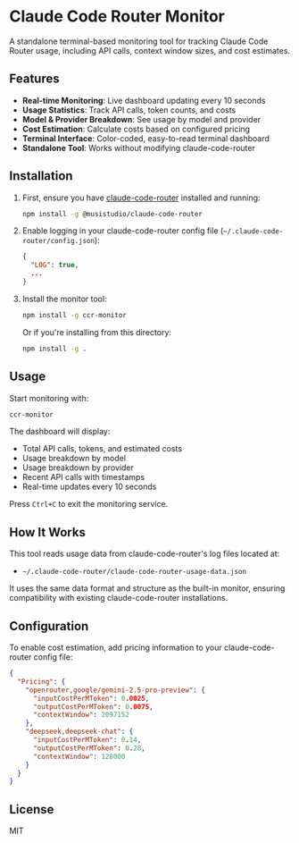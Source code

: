 # Claude Code Router Monitor

A standalone terminal-based monitoring tool for tracking Claude Code Router usage, including API calls, context window sizes, and cost estimates.

## Features

- **Real-time Monitoring**: Live dashboard updating every 10 seconds
- **Usage Statistics**: Track API calls, token counts, and costs
- **Model & Provider Breakdown**: See usage by model and provider
- **Cost Estimation**: Calculate costs based on configured pricing
- **Terminal Interface**: Color-coded, easy-to-read terminal dashboard
- **Standalone Tool**: Works without modifying claude-code-router

## Installation

1. First, ensure you have [claude-code-router](https://github.com/your-repo/claude-code-router) installed and running:
   ```bash
   npm install -g @musistudio/claude-code-router
   ```

2. Enable logging in your claude-code-router config file (`~/.claude-code-router/config.json`):
   ```json
   {
     "LOG": true,
     ...
   }
   ```

3. Install the monitor tool:
   ```bash
   npm install -g ccr-monitor
   ```
   
   Or if you're installing from this directory:
   ```bash
   npm install -g .
   ```

## Usage

Start monitoring with:
```bash
ccr-monitor
```

The dashboard will display:
- Total API calls, tokens, and estimated costs
- Usage breakdown by model
- Usage breakdown by provider
- Recent API calls with timestamps
- Real-time updates every 10 seconds

Press `Ctrl+C` to exit the monitoring service.

## How It Works

This tool reads usage data from claude-code-router's log files located at:
- `~/.claude-code-router/claude-code-router-usage-data.json`

It uses the same data format and structure as the built-in monitor, ensuring compatibility with existing claude-code-router installations.

## Configuration

To enable cost estimation, add pricing information to your claude-code-router config file:
```json
{
  "Pricing": {
    "openrouter,google/gemini-2.5-pro-preview": {
      "inputCostPerMToken": 0.0025,
      "outputCostPerMToken": 0.0075,
      "contextWindow": 2097152
    },
    "deepseek,deepseek-chat": {
      "inputCostPerMToken": 0.14,
      "outputCostPerMToken": 0.28,
      "contextWindow": 128000
    }
  }
}
```

## License

MIT